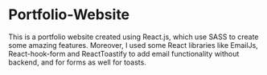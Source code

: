 # Portfolio-Website
This is a portfolio website created using React.js, which use SASS to create some amazing features. Moreover, I used some React libraries like EmailJs, React-hook-form and ReactToastify to add email functionality without backend, and for forms as well for toasts.
